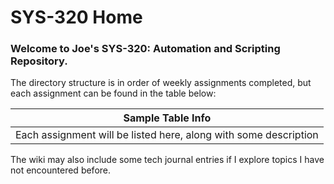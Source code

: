 # SYS-320 Home
### Welcome to Joe's SYS-320: Automation and Scripting Repository.

The directory structure is in order of weekly assignments completed, but each assignment can be found in the table below:

| Sample Table Info | 
| --- |
|Each assignment will be listed here, along with some description |

The wiki may also include some tech journal entries if I explore topics I have not encountered before.
